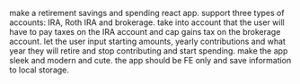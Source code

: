 make a retirement savings and spending react app. support three types of accounts: IRA, Roth IRA and brokerage. take into account that the user will have to pay taxes on the IRA account and cap gains tax on the brokerage account. let the user input starting amounts, yearly contributions and what year they will retire and stop contributing and start spending. make the app sleek and modern and cute. the app should be FE only and save information to local storage.